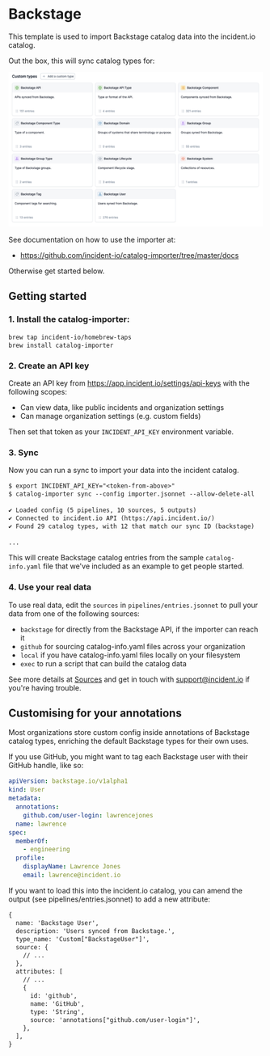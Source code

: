 # Backstage

This template is used to import Backstage catalog data into the incident.io
catalog.

Out the box, this will sync catalog types for:

![Backstage catalog types created by this config](dashboard.png)

See documentation on how to use the importer at:

- https://github.com/incident-io/catalog-importer/tree/master/docs

Otherwise get started below.

## Getting started

### 1. Install the catalog-importer:

```console
brew tap incident-io/homebrew-taps
brew install catalog-importer
```

### 2. Create an API key

Create an API key from https://app.incident.io/settings/api-keys with the
following scopes:

- Can view data, like public incidents and organization settings
- Can manage organization settings (e.g. custom fields)

Then set that token as your `INCIDENT_API_KEY` environment variable.

### 3. Sync

Now you can run a sync to import your data into the incident catalog.

```console
$ export INCIDENT_API_KEY="<token-from-above>"
$ catalog-importer sync --config importer.jsonnet --allow-delete-all

✔ Loaded config (5 pipelines, 10 sources, 5 outputs)
✔ Connected to incident.io API (https://api.incident.io/)
✔ Found 29 catalog types, with 12 that match our sync ID (backstage)

...
```

This will create Backstage catalog entries from the sample `catalog-info.yaml`
file that we've included as an example to get people started.

### 4. Use your real data

To use real data, edit the `sources` in `pipelines/entries.jsonnet` to pull your
data from one of the following sources:

- `backstage` for directly from the Backstage API, if the importer can reach it
- `github` for sourcing catalog-info.yaml files across your organization
- `local` if you have catalog-info.yaml files locally on your filesystem
- `exec` to run a script that can build the catalog data

See more details at [Sources](../sources.md) and get in touch with
support@incident.io if you're having trouble.

## Customising for your annotations

Most organizations store custom config inside annotations of Backstage catalog
types, enriching the default Backstage types for their own uses.

If you use GitHub, you might want to tag each Backstage user with their GitHub
handle, like so:

```yaml
apiVersion: backstage.io/v1alpha1
kind: User
metadata:
  annotations:
    github.com/user-login: lawrencejones
  name: lawrence
spec:
  memberOf:
    - engineering
  profile:
    displayName: Lawrence Jones
    email: lawrence@incident.io
```

If you want to load this into the incident.io catalog, you can amend the output
(see pipelines/entries.jsonnet) to add a new attribute:

```jsonnet
{
  name: 'Backstage User',
  description: 'Users synced from Backstage.',
  type_name: 'Custom["BackstageUser"]',
  source: {
    // ...
  },
  attributes: [
    // ...
    {
      id: 'github',
      name: 'GitHub',
      type: 'String',
      source: 'annotations["github.com/user-login"]',
    },
  ],
}
```

